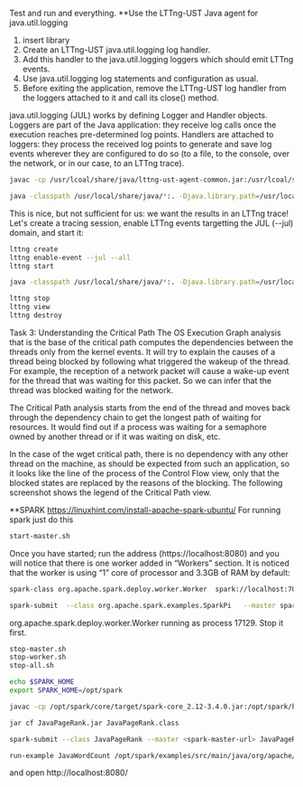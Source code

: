 Test  and run and everything.
**Use the LTTng-UST Java agent for java.util.logging

1. insert library 
2. Create an LTTng-UST java.util.logging log handler.
3. Add this handler to the java.util.logging loggers which should emit LTTng events.
4. Use java.util.logging log statements and configuration as usual.
5. Before exiting the application, remove the LTTng-UST log handler from the loggers attached to it and call its close() method.


java.util.logging (JUL) works by defining Logger and Handler objects. Loggers are part of the Java application: they receive log calls once the execution reaches pre-determined log points. Handlers are attached to loggers: they process the received log points to generate and save log events wherever they are configured to do so (to a file, to the console, over the network, or in our case, to an LTTng trace).


```bash
javac -cp /usr/lcoal/share/java/lttng-ust-agent-common.jar:/usr/lcoal/share/java/lttng-ust-agent-jul.jar:/usr/local/share/java/liblttng-ust-agent.jar Test.java
```


```bash
java -classpath /usr/local/share/java/*:. -Djava.library.path=/usr/local/lib Test
```


This is nice, but not sufficient for us: we want the results in an LTTng trace! Let's create a tracing session, enable LTTng events targetting the JUL (--jul) domain, and start it:

```bash
lttng create
lttng enable-event --jul --all
lttng start

java -classpath /usr/local/share/java/*:. -Djava.library.path=/usr/local/lib Test

lttng stop
lttng view
lttng destroy
```


Task 3: Understanding the Critical Path
The OS Execution Graph analysis that is the base of the critical path computes the dependencies between the threads only from the kernel events. It will try to explain the causes of a thread being blocked by following what triggered the wakeup of the thread. For example, the reception of a network packet will cause a wake-up event for the thread that was waiting for this packet. So we can infer that the thread was blocked waiting for the network.

The Critical Path analysis starts from the end of the thread and moves back through the dependency chain to get the longest path of waiting for resources. It would find out if a process was waiting for a semaphore owned by another thread or if it was waiting on disk, etc.

In the case of the wget critical path, there is no dependency with any other thread on the machine, as should be expected from such an application, so it looks like the line of the process of the Control Flow view, only that the blocked states are replaced by the reasons of the blocking. The following screenshot shows the legend of the Critical Path view.


**SPARK
https://linuxhint.com/install-apache-spark-ubuntu/
For running spark just do this

```bash
start-master.sh
```
Once you have started; run the address (https://localhost:8080) and you will notice that there is one worker added in “Workers” section. It is noticed that the worker is using “1” core of processor and 3.3GB of RAM by default:

```bash
spark-class org.apache.spark.deploy.worker.Worker  spark://localhost:7077 -c 1 -m 512M
```

```bash
spark-submit  --class org.apache.spark.examples.SparkPi   --master spark://localhost:7077  lib/spark-examples-1.2.1-hadoop2.4.0.jar 
```

org.apache.spark.deploy.worker.Worker running as process 17129.  Stop it first.

```bash
stop-master.sh
stop-worker.sh
stop-all.sh
```

```bash
echo $SPARK_HOME
export SPARK_HOME=/opt/spark
```


```bash
javac -cp /opt/spark/core/target/spark-core_2.12-3.4.0.jar:/opt/spark/build/scala-2.12.17/lib/scala-library.jar:/opt/spark/core/target/jars/guava-14.0.1.jar:/opt/spark/sql/core/target/spark-sql_2.12-3.4.0.jar JavaPageRank.java

jar cf JavaPageRank.jar JavaPageRank.class

spark-submit --class JavaPageRank --master <spark-master-url> JavaPageRank.jar <input-file> <output-file>

```


```bash
run-example JavaWordCount /opt/spark/examples/src/main/java/org/apache/spark/examples/dataset/wordcount.txt

```




and open http://localhost:8080/
